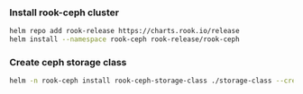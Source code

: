 ### Install rook-ceph cluster

```bash
helm repo add rook-release https://charts.rook.io/release
helm install --namespace rook-ceph rook-release/rook-ceph
```

### Create ceph storage class

```bash
helm -n rook-ceph install rook-ceph-storage-class ./storage-class --create-namespace
```